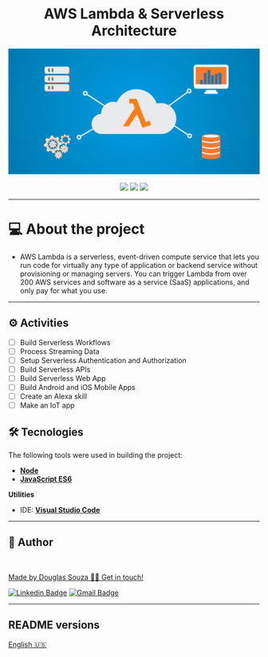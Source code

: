 <h1 align="center">AWS Lambda & Serverless Architecture</h1>

<p align="center">
    <img src="assets/logo.png">
</p>

<p align="center">
    <img src="https://img.shields.io/badge/Node-v16.13.2-red">
    <img src="https://img.shields.io/badge/JavaScript-ES6-green">
    <img src="https://img.shields.io/badge/AWS Lambda-yellow">
</p>

---

# 💻 About the project

- AWS Lambda is a serverless, event-driven compute service that lets you run code for virtually any type of application or backend service without provisioning or managing servers. You can trigger Lambda from over 200 AWS services and software as a service (SaaS) applications, and only pay for what you use.

---

## ⚙️ Activities

- [ ] Build Serverless Workflows
- [ ] Process Streaming Data
- [ ] Setup Serverless Authentication and Authorization
- [ ] Build Serverless APIs
- [ ] Build Serverless Web App
- [ ] Build Android and iOS Mobile Apps
- [ ] Create an Alexa skill
- [ ] Make an IoT app

## 🛠 Tecnologies

The following tools were used in building the project:

- **[Node](https://nodejs.org/en/download/)**
- **[JavaScript ES6](https://www.javascript.com/)**

**Utilities**

- IDE: **[Visual Studio Code](https://code.visualstudio.com/download)**
---

## 🦸 Author

<a href="#">
 <img style="border-radius: 50%;" src="https://avatars.githubusercontent.com/u/50157211?s=120&v=4" width="100px;" alt=""/>
<br />

Made by Douglas Souza 👋🏽 Get in touch!

[![Linkedin Badge](https://img.shields.io/badge/-Douglas-blue?style=flat-square&logo=Linkedin&logoColor=white&link=https://www.linkedin.com/in/dagurasujava/)](https://www.linkedin.com/in/dagurasujava/)
[![Gmail Badge](https://img.shields.io/badge/-contini.ds@gmail.com-c14438?style=flat-square&logo=Gmail&logoColor=white&link=mailto:contini.ds@gmail.com)](mailto:contini.ds@gmail.com)

---
## README versions

[English 🇺🇸](./README.md)